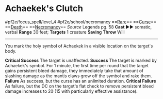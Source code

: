 # Achaekek's Clutch
#pf2e/focus_spell/level_4 #pf2e/school/necromancy 
==[Rare](../../../rules/traits/rare.md)== ==[Curse](../../../rules/traits/curse.md)== ==[Death](../../../rules/traits/death.md)== ==[Necromancy](../../../rules/traits/necromancy.md)==
*Source* Legends pg. 58
**Cast** ►► somatic, verbal
**Range** 30 feet; **Targets** 1 creature
**Saving Throw** Will

---
You mark the holy symbol of Achaekek in a visible location on the target's body.

**Critical Success** The target is unaffected.
**Success** The target is marked by Achaekek's symbol. For 1 minute, the first time per round that the target gains persistent bleed damage, they immediately take that amount of slashing damage as the mantis claws grow off the symbol and rake them.
**Failure** As success, but the curse has an unlimited duration.
**Critical Failure** As failure, but the DC on the target's flat check to remove persistent bleed damage increases to 20 (15 with particularly effective assistance).